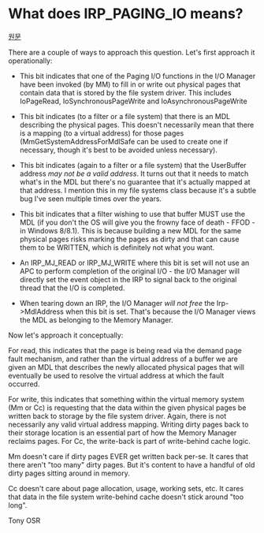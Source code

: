 # What does IRP_PAGING_IO means?

[원문](https://www.osronline.com/showthread.cfm?link=256100)

There are a couple of ways to approach this question.  Let's first approach it operationally:

+ This bit indicates that one of the Paging I/O functions in the I/O Manager have been invoked (by MM) to fill in or write out physical pages that contain data that is stored by the file system driver.  This includes IoPageRead, IoSynchronousPageWrite and IoAsynchronousPageWrite

+ This bit indicates (to a filter or a file system) that there is an MDL describing the physical pages.  This doesn't necessarily mean that there is a mapping (to a virtual address) for those pages (MmGetSystemAddressForMdlSafe can be used to create one if necessary, though it's best to be avoided 
unless necessary).

+ This bit indicates (again to a filter or a file system) that the UserBuffer address *may not be a valid address*.  It turns out that it needs to match what's in the MDL but there's no guarantee that it's actually mapped at that address.  I mention this in my file systems class because it's a subtle bug I've seen multiple times over the years.

+ This bit indicates that a filter wishing to use that buffer MUST use the MDL (if you don't the OS will give you the frowny face of death - FFOD - in Windows 8/8.1).  This is because building a new MDL for the same physical pages risks marking the pages as dirty and that can cause them to be WRITTEN, which is definitely not what you want.

+ An IRP_MJ_READ or IRP_MJ_WRITE where this bit is set will not use an APC to perform completion of the original I/O - the I/O Manager will directly set the event object in the IRP to signal back to the original thread that the I/O is completed.

+ When tearing down an IRP, the I/O Manager *will not free* the Irp->MdlAddress when this bit is set. That's because the I/O Manager views the MDL as belonging to the Memory Manager.

Now let's approach it conceptually:

For read, this indicates that the page is being read via the demand page fault mechanism, and rather than the virtual address of a buffer we are given an MDL that describes the newly allocated physical pages that will eventually be used to resolve the virtual address at which the fault occurred.

For write, this indicates that something within the virtual memory system (Mm or Cc) is requesting that the data within the given physical pages be written back to storage by the file system driver. Again, there is not necessarily any valid virtual address mapping.  Writing dirty pages back to their storage location is an essential part of how the Memory Manager reclaims pages.  For Cc, the write-back is part of write-behind cache logic.

Mm doesn't care if dirty pages EVER get written back per-se.  It cares that there aren't "too many" dirty pages.  But it's content to have a handful of old dirty pages sitting around in memory.

Cc doesn't care about page allocation, usage, working sets, etc.  It cares that data in the file system write-behind cache doesn't stick around "too long".

Tony
OSR